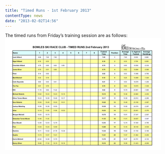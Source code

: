 ```yaml
---
title: "Timed Runs - 1st February 2013"
contentType: news
date: "2013-02-02T14:56"
---
```


The timed runs from Friday’s training session are as follows:
![results](Bowles-Timed-Runs-01.02.13.jpg)
